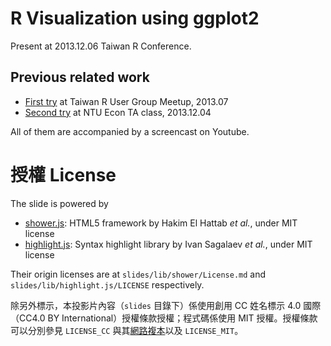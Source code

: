 # R Visualization using ggplot2

Present at 2013.12.06 Taiwan R Conference.

## Previous related work

- [First try][slide_201307] at Taiwan R User Group Meetup, 2013.07
- [Second try][slide_201312] at NTU Econ TA class, 2013.12.04

All of them are accompanied by a screencast on Youtube.

[slide_201307]: http://ccwang002.github.io/ggplot2-tutorial/201307_slides/
[slide_201312]: http://ccwang002.github.io/ggplot2-tutorial/

# 授權 License

The slide is powered by

- [shower.js]\: HTML5 framework by Hakim El Hattab *et al.*, under MIT license
- [highlight.js]\: Syntax highlight library by Ivan Sagalaev *et al.*, under MIT license

Their origin licenses are at `slides/lib/shower/License.md` and `slides/lib/highlight.js/LICENSE` respectively.

除另外標示，本投影片內容（`slides` 目錄下）係使用創用 CC 姓名標示 4.0 國際（CC4.0 BY International）授權條款授權；程式碼係使用 MIT 授權。授權條款可以分別參見 `LICENSE_CC` 與其[網路複本][LICENSE-LINK]以及 `LICENSE_MIT`。

[shower.js]: https://github.com/shower/shower
[highlight.js]: http://highlightjs.org/
[LICENSE-LINK]: http://creativecommons.org/licenses/by/4.0/deed.zh_TW
